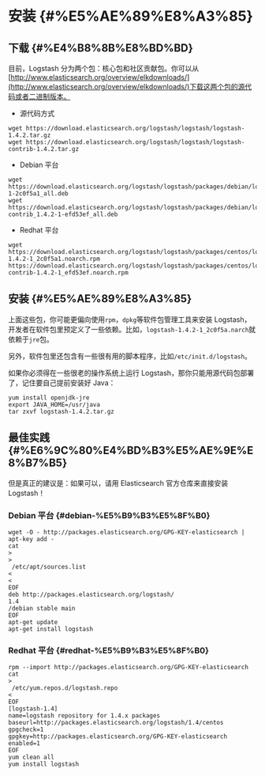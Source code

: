 # 安装 {#%E5%AE%89%E8%A3%85}

## 下载 {#%E4%B8%8B%E8%BD%BD}

目前，Logstash 分为两个包：核心包和社区贡献包。你可以从[http://www.elasticsearch.org/overview/elkdownloads/](http://www.elasticsearch.org/overview/elkdownloads/)下载这两个包的源代码或者二进制版本。

* 源代码方式

```
wget https://download.elasticsearch.org/logstash/logstash/logstash-1.4.2.tar.gz
wget https://download.elasticsearch.org/logstash/logstash/logstash-contrib-1.4.2.tar.gz

```

* Debian 平台

```
wget https://download.elasticsearch.org/logstash/logstash/packages/debian/logstash_1.4.2-1-2c0f5a1_all.deb
wget https://download.elasticsearch.org/logstash/logstash/packages/debian/logstash-contrib_1.4.2-1-efd53ef_all.deb

```

* Redhat 平台

```
wget https://download.elasticsearch.org/logstash/logstash/packages/centos/logstash-1.4.2-1_2c0f5a1.noarch.rpm
https://download.elasticsearch.org/logstash/logstash/packages/centos/logstash-contrib-1.4.2-1_efd53ef.noarch.rpm

```

## 安装 {#%E5%AE%89%E8%A3%85}

上面这些包，你可能更偏向使用`rpm`，`dpkg`等软件包管理工具来安装 Logstash，开发者在软件包里预定义了一些依赖。比如，`logstash-1.4.2-1_2c0f5a.narch`就依赖于`jre`包。

另外，软件包里还包含有一些很有用的脚本程序，比如`/etc/init.d/logstash`。

如果你必须得在一些很老的操作系统上运行 Logstash，那你只能用源代码包部署了，记住要自己提前安装好 Java：

```
yum install openjdk-jre
export JAVA_HOME=/usr/java
tar zxvf logstash-1.4.2.tar.gz

```

## 最佳实践 {#%E6%9C%80%E4%BD%B3%E5%AE%9E%E8%B7%B5}

但是真正的建议是：如果可以，请用 Elasticsearch 官方仓库来直接安装 Logstash！

### Debian 平台 {#debian-%E5%B9%B3%E5%8F%B0}

```
wget -O - http://packages.elasticsearch.org/GPG-KEY-elasticsearch | apt-key add -
cat 
>
>
 /etc/apt/sources.list 
<
<
EOF
deb http://packages.elasticsearch.org/logstash/
1.4
/debian stable main
EOF
apt-get update
apt-get install logstash

```

### Redhat 平台 {#redhat-%E5%B9%B3%E5%8F%B0}

```
rpm --import http://packages.elasticsearch.org/GPG-KEY-elasticsearch
cat 
>
 /etc/yum.repos.d/logstash.repo 
<
EOF
[logstash-1.4]
name=logstash repository for 1.4.x packages
baseurl=http://packages.elasticsearch.org/logstash/1.4/centos
gpgcheck=1
gpgkey=http://packages.elasticsearch.org/GPG-KEY-elasticsearch
enabled=1
EOF
yum clean all
yum install logstash
```




